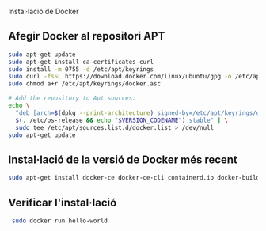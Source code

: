 Instal·lació de Docker 

## Afegir Docker al repositori APT

````bash
sudo apt-get update
sudo apt-get install ca-certificates curl
sudo install -m 0755 -d /etc/apt/keyrings
sudo curl -fsSL https://download.docker.com/linux/ubuntu/gpg -o /etc/apt/keyrings/docker.asc
sudo chmod a+r /etc/apt/keyrings/docker.asc

# Add the repository to Apt sources:
echo \
  "deb [arch=$(dpkg --print-architecture) signed-by=/etc/apt/keyrings/docker.asc] https://download.docker.com/linux/ubuntu \
  $(. /etc/os-release && echo "$VERSION_CODENAME") stable" | \
  sudo tee /etc/apt/sources.list.d/docker.list > /dev/null
sudo apt-get update
````

## Instal·lació de la versió de Docker més recent

````bash
sudo apt-get install docker-ce docker-ce-cli containerd.io docker-buildx-plugin docker-compose-plugin
````


## Verificar l'instal·lació
````bash
 sudo docker run hello-world
````
